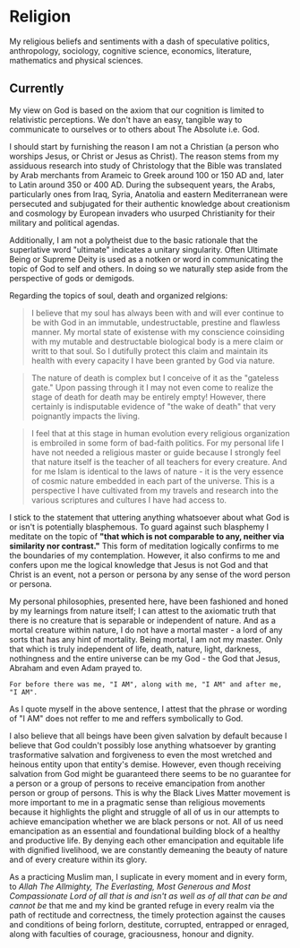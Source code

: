 # Religion
My religious beliefs and sentiments with a dash of speculative politics, anthropology, sociology, cognitive science, economics, literature, mathematics and physical sciences. 

## Currently
My view on God is based on the axiom that our cognition is limited to relativistic perceptions. 
We don't have an easy, tangible way to communicate to ourselves or to others about The Absolute i.e. God. 

I should start by furnishing the reason I am not a Christian (a person who worships Jesus, or Christ or Jesus as Christ). 
The reason stems from my assiduous research into study of Christology that the Bible was translated by Arab merchants from Arameic to Greek around 100 or 150 AD and, later to Latin around 350 or 400 AD. During the subsequent years, the Arabs, particularly ones from Iraq, Syria, Anatolia and eastern Mediterranean were persecuted and subjugated for their authentic knowledge about creationism and cosmology by European invaders who usurped Christianity for their military and political agendas. 

Additionally, I am not a polytheist due to the basic rationale that the superlative word "ultimate" indicates a unitary singularity. Often Ultimate Being or Supreme Deity is used as a notken or word in communicating the topic of God to self and others. In doing so we naturally step aside from the perspective of gods or demigods.  

Regarding the topics of soul, death and organized relgions: 
> I believe that my soul has always been with and will ever continue to be with God in an immutable, undestructable, prestine and flawless manner. My mortal state of existense with my conscience coinsiding with my mutable and destructable biological body is a mere claim or writt to that soul. So I dutifully protect this claim and maintain its health with every capacity I have been granted by God via nature. 

> The nature of death is complex but I conceive of it as the "gateless gate." Upon passing through it I may not even come to realize the stage of death for death may be entirely empty! However, there certainly is indisputable evidence of "the wake of death" that very poignantly impacts the living. 

> I feel that at this stage in human evolution every religious organization is embroiled in some form of bad-faith politics. For my personal life I have not needed a religious master or guide because I strongly feel that nature itself is the teacher of all teachers for every creature. And for me Islam is identical to the laws of nature - it is the very essence of cosmic nature embedded in each part of the universe. This is a perspective I have cultivated from my travels and research into the various scriptures and cultures I have had access to. 

I stick to the statement that uttering anything whatsoever about what God is or isn't is potentially blasphemous. To guard against such blasphemy I meditate on the topic of **"that which is not comparable to any, neither via similarity nor contrast."**
This form of meditation logically confirms to me the boundaries of my contemplation. However, it also confirms to me and confers upon me the logical knowledge that Jesus is not God and that Christ is an event, not a person or persona by any sense of the word person or persona. 

My personal philosophies, presented here, have been fashioned and honed by my learnings from nature itself; I can attest to the axiomatic truth that there is no creature that is separable or independent of nature. And as a mortal creature within nature, I do not have a mortal master - a lord of any sorts that has any hint of mortality. Being mortal, I am not my master. Only that which is truly independent of life, death, nature, light, darkness, nothingness and the entire universe can be my God - the God that Jesus, Abraham and even Adam prayed to. 

`For before there was me, "I AM", along with me, "I AM" and after me, "I AM".` 

As I quote myself in the above sentence, I attest that the phrase or wording of "I AM" does not reffer to me and reffers symbolically to God. 

I also believe that all beings have been given salvation by default because I believe that God couldn't possibly lose anything whatsoever by granting trasformative salvation and forgiveness to even the most wretched and heinous entity upon that entity's demise. However, even though receiving salvation from God might be guaranteed there seems to be no guarantee for a person or a group of persons to receive emancipation from another person or group of persons. This is why the Black Lives Matter movement is more important to me in a pragmatic sense than religious movements because it highlights the plight and struggle of all of us in our attempts to achieve emancipation whether we are black persons or not. All of us need emancipation as an essential and foundational building block of a healthy and productive life. By denying each other emancipation and equitable life with dignified livelihood, we are constantly demeaning the beauty of nature and of every creature within its glory. 

As a practicing Muslim man, I suplicate in every moment and in every form, to *Allah The Allmighty, The Everlasting, Most Generous and Most Compassionate Lord of all that is and isn't as well as of all that can be and cannot be* that me and my kind be granted refuge in every realm via the path of rectitude and correctness, the timely protection against the causes and conditions of being forlorn, destitute, corrupted, entrapped or enraged, along with faculties of courage, graciousness, honour and dignity. 
